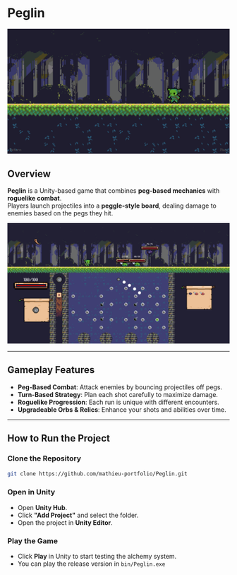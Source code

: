 # Peglin

![Peglin Menu](docs/resources/menu.png)

## Overview
**Peglin** is a Unity-based game that combines **peg-based mechanics** with **roguelike combat**.  
Players launch projectiles into a **peggle-style board**, dealing damage to enemies based on the pegs they hit.

![Peglin Gameplay](docs/resources/game.png)

---

## Gameplay Features
- **Peg-Based Combat**: Attack enemies by bouncing projectiles off pegs.
- **Turn-Based Strategy**: Plan each shot carefully to maximize damage.
- **Roguelike Progression**: Each run is unique with different encounters.
- **Upgradeable Orbs & Relics**: Enhance your shots and abilities over time.

---

## How to Run the Project

### **Clone the Repository**
```sh
git clone https://github.com/mathieu-portfolio/Peglin.git
```

### **Open in Unity**
- Open **Unity Hub**.
- Click **"Add Project"** and select the folder.
- Open the project in **Unity Editor**.

### **Play the Game**
- Click **Play** in Unity to start testing the alchemy system.
- You can play the release version in `bin/Peglin.exe`
